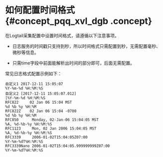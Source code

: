 # 如何配置时间格式 {#concept_pqq_xvl_dgb .concept}

在Logtail采集配置中设置时间格式，请遵循以下注意事项。

-   日志服务的时间戳只支持到秒，所以时间格式只需配置到秒，无需配置毫秒、微秒等信息。

-   只需time字段中前面能解析出时间的部分即可，后面无需配置。


常见日志格式配置示例如下：

```
自定义1 2017-12-11 15:05:07
%Y-%m-%d %H:%M:%S
自定义2 [2017-12-11 15:05:07.012]
[%Y-%m-%d %H:%M:%S
RFC822     02 Jan 06 15:04 MST
%d %b %y %H:%M
RFC822Z    02 Jan 06 15:04 -0700
%d %b %y %H:%M
RFC850      Monday, 02-Jan-06 15:04:05 MST
%A, %d-%b-%y %H:%M:%S
RFC1123     Mon, 02 Jan 2006 15:04:05 MST
%A, %d-%b-%y %H:%M:%S
RFC3339     2006-01-02T15:04:05Z07:00
%Y-%m-%dT%H:%M:%S
RFC3339Nano 2006-01-02T15:04:05.999999999Z07:00
%Y-%m-%dT%H:%M:%S
```

